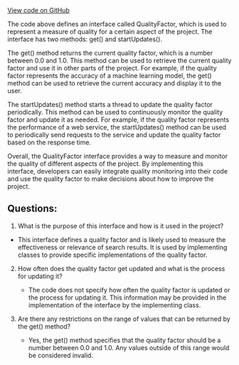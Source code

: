 [View code on GitHub](https://github.com/misbahsy/the-algorithm/src/java/com/twitter/search/earlybird/QualityFactor.java)

The code above defines an interface called QualityFactor, which is used to represent a measure of quality for a certain aspect of the project. The interface has two methods: get() and startUpdates(). 

The get() method returns the current quality factor, which is a number between 0.0 and 1.0. This method can be used to retrieve the current quality factor and use it in other parts of the project. For example, if the quality factor represents the accuracy of a machine learning model, the get() method can be used to retrieve the current accuracy and display it to the user.

The startUpdates() method starts a thread to update the quality factor periodically. This method can be used to continuously monitor the quality factor and update it as needed. For example, if the quality factor represents the performance of a web service, the startUpdates() method can be used to periodically send requests to the service and update the quality factor based on the response time.

Overall, the QualityFactor interface provides a way to measure and monitor the quality of different aspects of the project. By implementing this interface, developers can easily integrate quality monitoring into their code and use the quality factor to make decisions about how to improve the project.
## Questions: 
 1. What is the purpose of this interface and how is it used in the project?
   - This interface defines a quality factor and is likely used to measure the effectiveness or relevance of search results. It is used by implementing classes to provide specific implementations of the quality factor.

2. How often does the quality factor get updated and what is the process for updating it?
   - The code does not specify how often the quality factor is updated or the process for updating it. This information may be provided in the implementation of the interface by the implementing class.

3. Are there any restrictions on the range of values that can be returned by the get() method?
   - Yes, the get() method specifies that the quality factor should be a number between 0.0 and 1.0. Any values outside of this range would be considered invalid.
